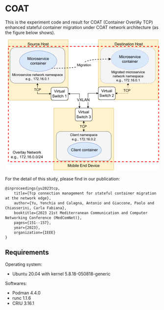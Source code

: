 # COAT

This is the experiment code and result for COAT (Container OverlAy TCP) enhanced stateful container migration under COAT network architecture (as the figure below shows).

![COAT architecture](./attachments/COAT_architecture.png)

For the detail of this study, please find in our publication:

    @inproceedings{yu2023tcp,
        title={Tcp connection management for stateful container migration at the network edge},
        author={Yu, Yenchia and Calagna, Antonio and Giaccone, Paolo and Chiasserini, Carla Fabiana},
        booktitle={2023 21st Mediterranean Communication and Computer Networking Conference (MedComNet)},
        pages={151--157},
        year={2023},
        organization={IEEE}
    }

## Requirements
Operating system:
* Ubuntu 20.04 with kernel 5.8.18-050818-generic

Softwares:
* Podman 4.4.0
* runc 1.1.6
* CRIU 3.16.1

